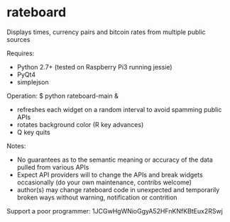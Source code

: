 # rateboard
Displays times, currency pairs and bitcoin rates from multiple public sources

Requires:
- Python 2.7+ (tested on Raspberry Pi3 running jessie)
- PyQt4
- simplejson

Operation:
$ python rateboard-main &

- refreshes each widget on a random interval to avoid spamming public APIs
- rotates background color (R key advances)
- Q key quits

Notes:
- No guarantees as to the semantic meaning or accuracy of the data pulled from various APIs
- Expect API providers will to change the APIs and break widgets occasionally (do your own maintenance, contribs welcome)
- author(s) may change rateboard code in unexpected and temporarily broken ways without warning, notification or contrition

Support a poor programmer: 1JCGwHgWNioGgyA52HFnKNfKBtEux2RSwj
